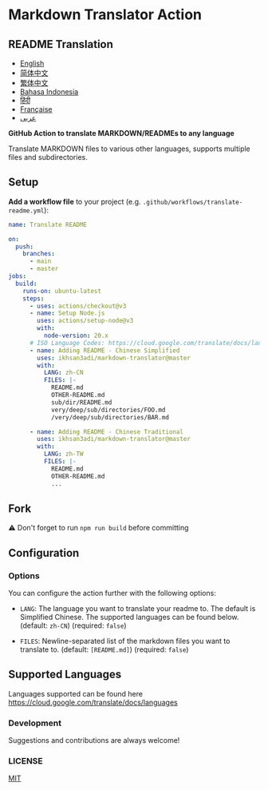 # Markdown Translator Action

## README Translation
- [English](README.md)
- [简体中文](README.zh-CN.md)
- [繁体中文](README.zh-TW.md)
- [Bahasa Indonesia](README.id.md)
- [हिंदी](README.hi.md)
- [Française](README.fr.md)
- [عربى](README.ar.md)

**GitHub Action to translate MARKDOWN/READMEs to any language**

Translate MARKDOWN files to various other languages, supports multiple files and subdirectories.

## Setup

**Add a workflow file** to your project (e.g. `.github/workflows/translate-readme.yml`):

```yaml
name: Translate README

on:
  push:
    branches:
      - main
      - master
jobs:
  build:
    runs-on: ubuntu-latest
    steps:
      - uses: actions/checkout@v3
      - name: Setup Node.js
        uses: actions/setup-node@v3
        with:
          node-version: 20.x
      # ISO Language Codes: https://cloud.google.com/translate/docs/languages
      - name: Adding README - Chinese Simplified
        uses: ikhsan3adi/markdown-translator@master
        with:
          LANG: zh-CN
          FILES: |-
            README.md
            OTHER-README.md
            sub/dir/README.md
            very/deep/sub/directories/FOO.md
            /very/deep/sub/directories/BAR.md

      - name: Adding README - Chinese Traditional
        uses: ikhsan3adi/markdown-translator@master
        with:
          LANG: zh-TW
          FILES: |-
            README.md
            OTHER-README.md
            ...
```

## Fork

:warning: Don't forget to run `npm run build` before committing

## Configuration

### Options

You can configure the action further with the following options:

- `LANG`: The language you want to translate your readme to. The default is Simplified Chinese. The supported languages can be found below.
  (default: `zh-CN`) (required: `false`)

- `FILES`: Newline-separated list of the markdown files you want to translate to. (default: `[README.md]`) (required: `false`)

## Supported Languages

Languages supported can be found here https://cloud.google.com/translate/docs/languages

### Development

Suggestions and contributions are always welcome!

### LICENSE

[MIT](./LICENSE)
